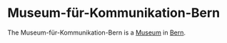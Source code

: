 # Museum-für-Kommunikation-Bern

The Museum-für-Kommunikation-Bern is a [Museum](199000005.md) in [Bern](140000058.md).
